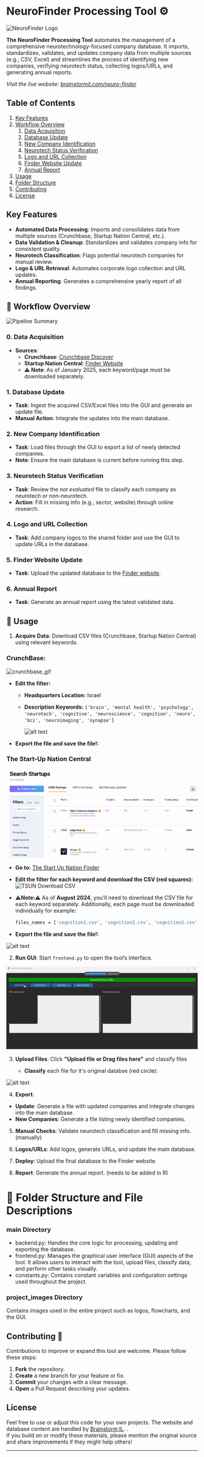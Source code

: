 # NeuroFinder Processing Tool ⚙️

![NeuroFinder Logo](project_images/neurofinder_logo.png)

**The NeuroFinder Processing Tool** automates the management of a comprehensive neurotechnology-focused company database. It imports, standardizes, validates, and updates company data from multiple sources (e.g., CSV, Excel) and streamlines the process of identifying new companies, verifying neurotech status, collecting logos/URLs, and generating annual reports.
 
*Visit the live website: [brainstormil.com/neuro-finder](https://www.brainstormil.com/neuro-finder)*

## Table of Contents

1. [Key Features](#key-features)  
2. [Workflow Overview](#workflow-overview)  
   1. [Data Acquisition](#0-data-acquisition)  
   2. [Database Update](#1-database-update)  
   3. [New Company Identification](#2-new-company-identification)  
   4. [Neurotech Status Verification](#3-neurotech-status-verification)  
   5. [Logo and URL Collection](#4-logo-and-url-collection)  
   6. [Finder Website Update](#5-finder-website-update)  
   7. [Annual Report](#6-annual-report)  
3. [Usage](#usage)
4. [Folder Structure](#folder-structure)  
5. [Contributing](#contributing)  
6. [License](#license)

## Key Features
- **Automated Data Processing**: Imports and consolidates data from multiple sources (Crunchbase, Startup Nation Central, etc.).
- **Data Validation & Cleanup**: Standardizes and validates company info for consistent quality.
- **Neurotech Classification**: Flags potential neurotech companies for manual review.
- **Logo & URL Retrieval**: Automates corporate logo collection and URL updates.
- **Annual Reporting**: Generates a comprehensive yearly report of all findings.

## 🔄 Workflow Overview

![Pipeline Summary](project_images/pipeline.jpeg)

### 0. Data Acquisition
- **Sources**:  
  - **Crunchbase**: [Crunchbase Discover](https://www.crunchbase.com/discover/organization.companies/faa124b91c5c4a8f27dac94b4c96279c)  
  - **Startup Nation Central**: [Finder Website](https://finder.startupnationcentral.org/startups/search?&status=Active)  
  - **⚠️ Note**: As of January 2025, each keyword/page must be downloaded separately.
 


### 1. Database Update
- **Task**: Ingest the acquired CSV/Excel files into the GUI and generate an update file.
- **Manual Action**: Integrate the updates into the main database.

### 2. New Company Identification
- **Task**: Load files through the GUI to export a list of newly detected companies.
- **Note**: Ensure the main database is current before running this step.

### 3. Neurotech Status Verification
- **Task**: Review the *not evaluated* file to classify each company as neurotech or non-neurotech.
- **Action**: Fill in missing info (e.g., sector, website) through online research.

### 4. Logo and URL Collection
- **Task**: Add company logos to the shared folder and use the GUI to update URLs in the database.

### 5. Finder Website Update
- **Task**: Upload the updated database to the [Finder website](https://www.brainstormil.com/neuro-finder).

### 6. Annual Report
- **Task**: Generate an annual report using the latest validated data.


## 📝 Usage
1. **Acquire Data**: Download CSV files (Crunchbase, Startup Nation Central) using relevant keywords.

### CrunchBase:

![crunchbase_gif](project_images\crunchbase_gif.gif)


- **Edit the filter:**  
  - **Headquarters Location:** Israel  
  - **Description Keywords:** `['brain', 'mental health', 'psychology', 'neurotech', 'cognitive', 'neuroscience', 'cognition', 'neuro', 'bci', 'neuroimaging', 'synapse']`

    ![alt text](project_images/cb_filters.png)
- **Export the file and save the file!:**  


### The Start-Up Nation Central


![tsun_gif](project_images\tsun_gif.gif)


- **Go to:** [The Start Up Nation Finder](https://finder.startupnationcentral.org/startups/search?&status=Active)

- **Edit the filter for each keyword and download the CSV (red squares):**
![TSUN Download CSV](project_images/tsun_download_csv.png)

- **⚠️Note:⚠️** As of **August 2024**, you'll need to download the CSV file for each keyword separately. Additionally, each page must be downloaded individually for example:
    ```bash
    files_names = ['cognition1.csv', 'cognition2.csv', 'cognition3.csv']
    ```

- **Export the file and save the file!:**  


![alt text](project_images/csv_on_way_tsun.png)


2. **Run GUI**: Start `frontend.py` to open the tool’s interface.


![GUI_gif](project_images\GUI_handling.gif)


3. **Upload Files**: Click **"Upload file or Drag files here"** and classify files

    - **Classify** each file for it's original databse (red circle):

  ![alt text](project_images/loading_files_types.png)

  4. **Export**:  
   - **Update**: Generate a file with updated companies and integrate changes into the main database.  
   - **New Companies**: Generate a file listing newly identified companies.

5. **Manual Checks**: Validate neurotech classification and fill missing info. (manually)

6. **Logos/URLs**: Add logos, generate URLs, and update the main database.

7. **Deploy**: Upload the final database to the Finder website.

8. **Report**: Generate the annual report. (needs to be added in R)


# 📁 Folder Structure and File Descriptions

### main Directory
* backend.py: Handles the core logic for processing, updating and exporting the database.
* frontend.py: Manages the graphical user interface (GUI) aspects of the tool. It allows users to interact with the tool, upload files, classify data, and perform other tasks visually.
* constants.py: Contains constant variables and configuration settings used throughout the project.

### project_images Directory
Contains images used in the entire project such as logos, flowcharts, and the GUI.

## Contributing 🤝
Contributions to improve or expand this tool are welcome. Please follow these steps:
1. **Fork** the repository.
2. **Create** a new branch for your feature or fix.
3. **Commit** your changes with a clear message.
4. **Open** a Pull Request describing your updates.

## License
Feel free to use or adjust this code for your own projects. The website and database content are handled by [Brainstorm IL](https://www.brainstormil.com). .  
If you build on or modify these materials, please mention the original source and share improvements if they might help others!


---  